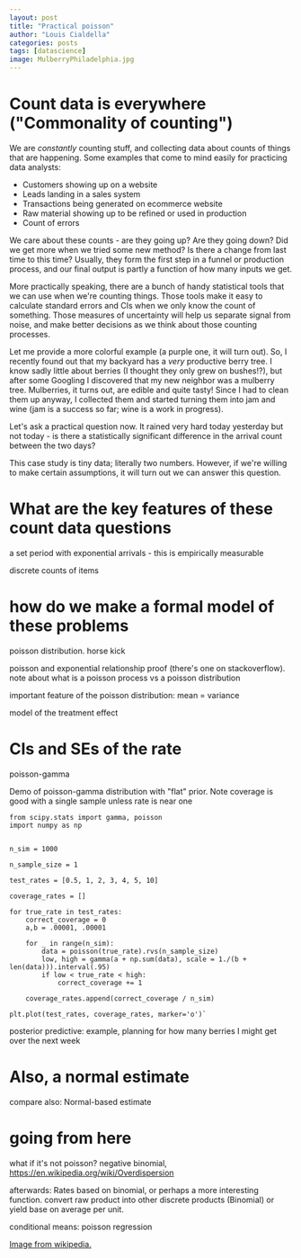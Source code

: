 ```yaml
---
layout: post
title: "Practical poisson"
author: "Louis Cialdella"
categories: posts
tags: [datascience]
image: MulberryPhiladelphia.jpg
---
```


# Count data is everywhere ("Commonality of counting")

We are _constantly_ counting stuff, and collecting data about counts of things that are happening. Some examples that come to mind easily for practicing data analysts:

* Customers showing up on a website
* Leads landing in a sales system
* Transactions being generated on ecommerce website
* Raw material showing up to be refined or used in production
* Count of errors

We care about these counts - are they going up? Are they going down? Did we get more when we tried some new method? Is there a change from last time to this time? Usually, they form the first step in a funnel or production process, and our final output is partly a function of how many inputs we get.

More practically speaking, there are a bunch of handy statistical tools that we can use when we're counting things. Those tools make it easy to calculate standard errors and CIs when we only know the count of something. Those measures of uncertainty will help us separate signal from noise, and make better decisions as we think about those counting processes.

Let me provide a more colorful example (a purple one, it will turn out). So, I recently found out that my backyard has a _very_ productive berry tree. I know sadly little about berries (I thought they only grew on bushes!?), but after some Googling I discovered that my new neighbor was a mulberry tree. Mulberries, it turns out, are edible and quite tasty! Since I had to clean them up anyway, I collected them and started turning them into jam and wine (jam is a success so far; wine is a work in progress). 

Let's ask a practical question now. It rained very hard today yesterday but not today - is there a statistically significant difference in the arrival count between the two days?

This case study is tiny data; literally two numbers. However, if we're willing to make certain assumptions, it will turn out we can answer this question.

# What are the key features of these count data questions

a set period with exponential arrivals - this is empirically measurable

discrete counts of items

# how do we make a formal model of these problems

poisson distribution. horse kick

poisson and exponential relationship proof (there's one on stackoverflow). note about what is a poisson process vs a poisson distribution

important feature of the poisson distribution: mean = variance

model of the treatment effect

# CIs and SEs of the rate

poisson-gamma

Demo of poisson-gamma distribution with "flat" prior. Note coverage is good with a single sample unless rate is near one

```
from scipy.stats import gamma, poisson
import numpy as np


n_sim = 1000

n_sample_size = 1

test_rates = [0.5, 1, 2, 3, 4, 5, 10]

coverage_rates = []

for true_rate in test_rates:
    correct_coverage = 0
    a,b = .00001, .00001
    
    for _ in range(n_sim):
        data = poisson(true_rate).rvs(n_sample_size)
        low, high = gamma(a + np.sum(data), scale = 1./(b + len(data))).interval(.95)
        if low < true_rate < high:
            correct_coverage += 1
    
    coverage_rates.append(correct_coverage / n_sim)
    
plt.plot(test_rates, coverage_rates, marker='o')`
```

posterior predictive: example, planning for how many berries I might get over the next week

# Also, a normal estimate 

compare also: Normal-based estimate

# going from here

what if it's not poisson? negative binomial, https://en.wikipedia.org/wiki/Overdispersion

afterwards: Rates based on binomial, or perhaps a more interesting function. convert raw product into other discrete products (Binomial) or yield base on average per unit.

conditional means: poisson regression


[Image from wikipedia.](https://commons.wikimedia.org/wiki/File:MulberryPhiladelphia.jpg)
